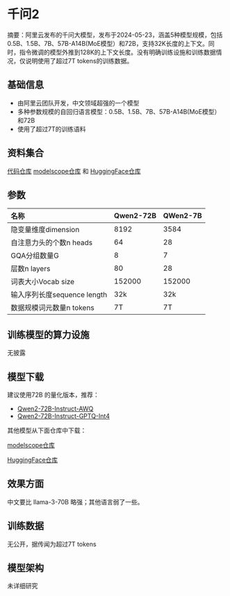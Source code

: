 # 千问2

摘要：阿里云发布的千问大模型，发布于2024-05-23，涵盖5种模型规模，包括0.5B、1.5B、7B、57B-A14B(MoE模型）和72B，支持32K长度的上下文。同时，指令微调的模型外推到128K的上下文长度。没有明确训练设施和训练数据情况，仅说明使用了超过7T tokens的训练数据。

## 基础信息

- 由阿里云团队开发，中文领域超强的一个模型
- 多种参数规模的自回归语言模型：0.5B、1.5B、7B、57B-A14B(MoE模型）和72B
- 使用了超过7T的训练语料


## 资料集合

[代码仓库](https://github.com/QwenLM/Qwen2)
[modelscope仓库](https://modelscope.cn/organization/qwen) 和 [HuggingFace仓库](https://huggingface.co/collections/Qwen/qwen2-6659360b33528ced941e557f)



## 参数

|名称|Qwen2-72B|QWen2-7B|
|:-|:-|:-|
|隐变量维度dimension|8192|3584|
|自注意力头的个数n heads|64|28|
|GQA分组数量G|8|7|
|层数n layers|80|28|
|词表大小Vocab size|152000|152000|
|输入序列长度sequence length|32k|32k|
|数据规模词元数量n tokens|7T|7T|


## 训练模型的算力设施

无披露

## 模型下载

建议使用72B 的量化版本，推荐：
- [Qwen2-72B-Instruct-AWQ](https://modelscope.cn/models/qwen/Qwen2-72B-Instruct-AWQ)
- [Qwen2-72B-Instruct-GPTQ-Int4](https://modelscope.cn/models/qwen/Qwen2-72B-Instruct-GPTQ-Int4)

其他模型从下面仓库中下载：

[modelscope仓库](https://modelscope.cn/organization/qwen) 

[HuggingFace仓库](https://huggingface.co/collections/Qwen/qwen2-6659360b33528ced941e557f)



## 效果方面

中文要比 llama-3-70B 略强；其他语言弱了一些。



## 训练数据

无公开，据传闻为超过7T tokens

## 模型架构

未详细研究

  